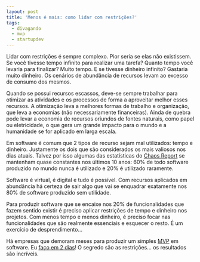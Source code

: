 ```yaml
--- 
layout: post
title: 'Menos é mais: como lidar com restrições?'
tags:
  - divagando
  - mvp
  - startupdev
---
```


Lidar com restrições é sempre complexo. Pior seria se elas não existissem. Se você tivesse tempo infinito para realizar uma tarefa? Quanto tempo você levaria para finalizar? Muito tempo. E se tivesse dinheiro infinito? Gastaria muito dinheiro. Os cenários de abundância de recursos levam ao excesso de consumo dos mesmos.

Quando se possui recursos escassos, deve-se sempre trabalhar para otimizar as atividades e os processos de forma a aproveitar melhor esses recursos. A otimização leva a melhores formas de trabalho e organização, que leva a economias (não necessariamente financeiras). Ainda de quebra pode levar a economia de recursos oriundos de fontes naturais, como papel ou eletricidade, o que gera um grande impacto para o mundo e a humanidade se for aplicado em larga escala.

Em software é comum que 2 tipos de recurso sejam mal utilizados: tempo e dinheiro. Justamente os dois que são considerados os mais valiosos nos dias atuais. Talvez por isso algumas das estatísticas do [Chaos Report][chaos] se mantenham quase constantes nos últimos 10 anos: 60% de todo software produzido no mundo nunca é utilizado e 20% é utilizado raramente.

Software é virtual, é digital e tudo é possível. Com recursos aplicados em abundância há certeza de sair algo que vai se enquadrar exatamente nos 80% de software produzido sem utilidade.

Para produzir software que se encaixe nos 20% de funcionalidades que fazem sentido existir é preciso aplicar restrições de tempo e dinheiro nos projetos. Com menos tempo e menos dinheiro, é preciso focar nas funcionalidades que são realmente essenciais e esquecer o resto. É um exercício de desprendimento...

Há empresas que demoram meses para produzir um simples [MVP][mvp] em software. Eu [faço em 2 dias][startupdev]! O segredo são as restrições... os resultados são incríveis.

[chaos]: http://blog.standishgroup.com/
[mvp]: http://www.manualdastartup.com.br/blog/o-mvp-a-ferramenta-de-experimentacao-e-aprendizado-da-startup/
[startupdev]: http://startupdev.com.br/ 